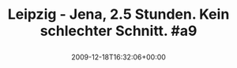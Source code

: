 ---
retweeted: false
source: <a href="http://www.swift-app.com/" rel="nofollow">Swift</a>
entities:
  hashtags:
  - text: a9
    indices:
    - '54'
    - '57'
  symbols: []
  user_mentions: []
  urls: []
display_text_range:
- '0'
- '57'
favorite_count: '0'
id_str: '6800936395'
truncated: false
retweet_count: '0'
id: '6800936395'
created_at: Fri Dec 18 16:32:06 +0000 2009
favorited: false
full_text: 'Leipzig - Jena, 2.5 Stunden. Kein schlechter Schnitt. #a9'
lang: de
tags:
- a9
- pesos/twitter
date: '2009-12-18T16:32:06+00:00'
src: https://twitter.com/bascht/status/6800936395
original_url: https://twitter.com/bascht/status/6800936395
type: twitter_tweet
text: 'Leipzig - Jena, 2.5 Stunden. Kein schlechter Schnitt. #a9'
title: 'Leipzig - Jena, 2.5 Stunden. Kein schlechter Schnitt. #a9

  '

---